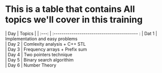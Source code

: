 # This is a table that contains All topics we'll cover in this training
|  Day        | Topics |
|    :---:    | :------------------------------------------ : 
| Dat 1       | Implementation and easy problems              
| Day 2       | Comlexity analysis  + C++ STL                 
| Day 3       | Frequency arrays + Prefix sum                 
| Day 4       | Two pointers technique                        
| Day 5       | Binary search algorithim                      
| Day 6       | Number Theory                                 

